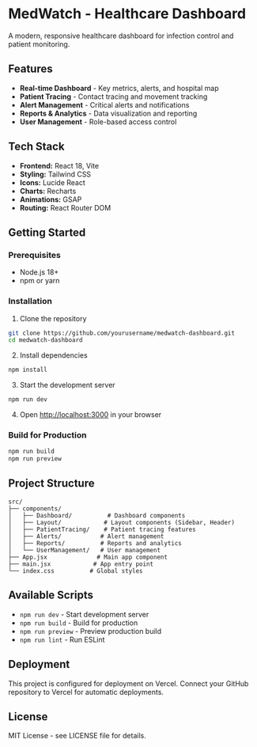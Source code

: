 # MedWatch - Healthcare Dashboard

A modern, responsive healthcare dashboard for infection control and patient monitoring.

## Features

- **Real-time Dashboard** - Key metrics, alerts, and hospital map
- **Patient Tracing** - Contact tracing and movement tracking
- **Alert Management** - Critical alerts and notifications
- **Reports & Analytics** - Data visualization and reporting
- **User Management** - Role-based access control

## Tech Stack

- **Frontend:** React 18, Vite
- **Styling:** Tailwind CSS
- **Icons:** Lucide React
- **Charts:** Recharts
- **Animations:** GSAP
- **Routing:** React Router DOM

## Getting Started

### Prerequisites

- Node.js 18+
- npm or yarn

### Installation

1. Clone the repository
```bash
git clone https://github.com/yourusername/medwatch-dashboard.git
cd medwatch-dashboard
```

2. Install dependencies
```bash
npm install
```

3. Start the development server
```bash
npm run dev
```

4. Open [http://localhost:3000](http://localhost:3000) in your browser

### Build for Production

```bash
npm run build
npm run preview
```

## Project Structure

```
src/
├── components/
│   ├── Dashboard/          # Dashboard components
│   ├── Layout/            # Layout components (Sidebar, Header)
│   ├── PatientTracing/    # Patient tracing features
│   ├── Alerts/           # Alert management
│   ├── Reports/          # Reports and analytics
│   └── UserManagement/   # User management
├── App.jsx              # Main app component
├── main.jsx            # App entry point
└── index.css          # Global styles
```

## Available Scripts

- `npm run dev` - Start development server
- `npm run build` - Build for production
- `npm run preview` - Preview production build
- `npm run lint` - Run ESLint

## Deployment

This project is configured for deployment on Vercel. Connect your GitHub repository to Vercel for automatic deployments.

## License

MIT License - see LICENSE file for details.